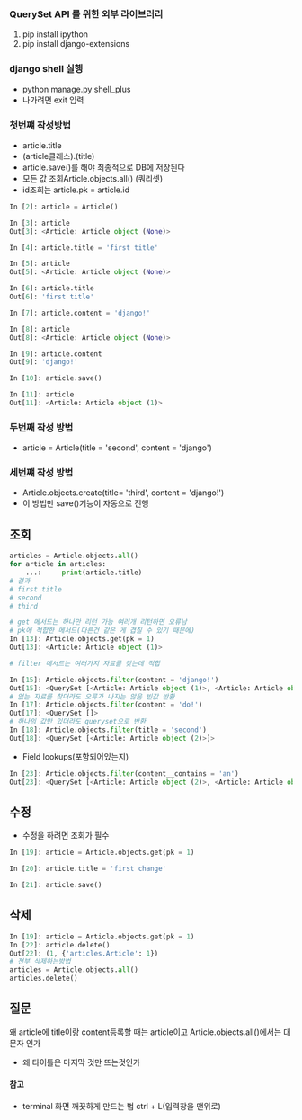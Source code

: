 ### QuerySet API 를 위한 외부 라이브러리
1. pip install ipython
2. pip install django-extensions

### django shell 실행
- python manage.py shell_plus
- 나가려면 exit 입력
### 첫번쨰 작성방법
- article.title
- (article클래스).(title)
- article.save()를 해야 최종적으로 DB에 저장된다
- 모든 값 조회Article.objects.all() (쿼리셋)
- id조회는 article.pk = article.id
```py
In [2]: article = Article()

In [3]: article
Out[3]: <Article: Article object (None)>

In [4]: article.title = 'first title'

In [5]: article
Out[5]: <Article: Article object (None)>

In [6]: article.title
Out[6]: 'first title'

In [7]: article.content = 'django!'

In [8]: article
Out[8]: <Article: Article object (None)>

In [9]: article.content
Out[9]: 'django!'

In [10]: article.save()

In [11]: article
Out[11]: <Article: Article object (1)>
```
### 두번째 작성 방법
- article = Article(title = 'second', content = 'django')
### 세번쨰 작성 방법
- Article.objects.create(title= 'third', content = 'django!') 
- 이 방법만 save()기능이 자동으로 진행

## 조회
```py
articles = Article.objects.all()
for article in articles:
    ...:     print(article.title)
# 결과 
# first title
# second
# third
```
```py
# get 메서드는 하나만 리턴 가능 여러개 리턴하면 오류남
# pk에 적합한 메서드(다른건 같은 게 겹칠 수 있기 때문에)
In [13]: Article.objects.get(pk = 1)
Out[13]: <Article: Article object (1)>
```
```py
# filter 메서드는 여러가지 자료를 찾는데 적합

In [15]: Article.objects.filter(content = 'django!')
Out[15]: <QuerySet [<Article: Article object (1)>, <Article: Article object (3)>]>
# 없는 자료를 찾더라도 오류가 나지는 않음 빈값 반환
In [17]: Article.objects.filter(content = 'do!')
Out[17]: <QuerySet []>
# 하나의 값만 있더라도 queryset으로 반환
In [18]: Article.objects.filter(title = 'second')
Out[18]: <QuerySet [<Article: Article object (2)>]>
```
- Field lookups(포함되어있는지)
```py
In [23]: Article.objects.filter(content__contains = 'an')
Out[23]: <QuerySet [<Article: Article object (2)>, <Article: Article object (3)>]>
```


## 수정
- 수정을 하려면 조회가 필수
```py
In [19]: article = Article.objects.get(pk = 1)

In [20]: article.title = 'first change'

In [21]: article.save()
```

## 삭제

```py
In [19]: article = Article.objects.get(pk = 1)
In [22]: article.delete()
Out[22]: (1, {'articles.Article': 1})
# 전부 삭제하는방법
articles = Article.objects.all()
articles.delete()
```






## 질문
왜 article에 title이랑 content등록할 때는 article이고
Article.objects.all()에서는 대문자 인가
- 왜 타이틀은 마지막 것만 뜨는것인가
#### 참고
- terminal 화면 깨끗하게 만드는 법 ctrl + L(입력창을 맨위로)